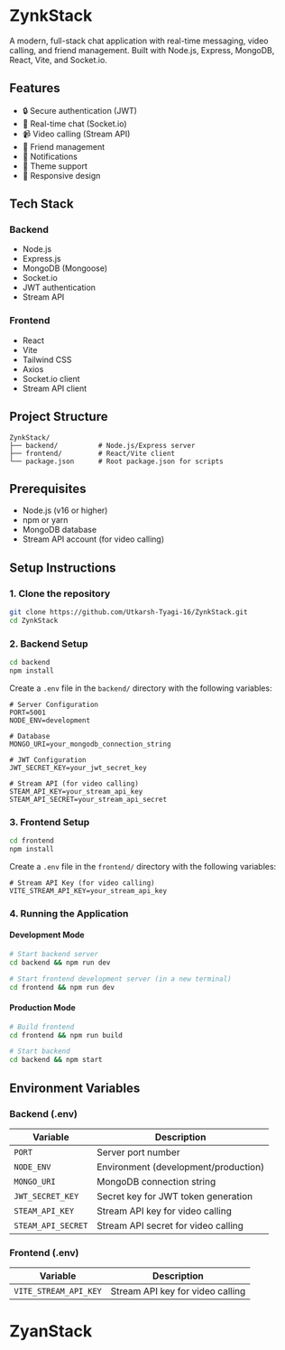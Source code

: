 # ZynkStack

A modern, full-stack chat application with real-time messaging, video calling, and friend management. Built with Node.js, Express, MongoDB, React, Vite, and Socket.io.

## Features
- 🔒 Secure authentication (JWT)
- 💬 Real-time chat (Socket.io)
- 📹 Video calling (Stream API)
- 👫 Friend management
- 🔔 Notifications
- 🌙 Theme support
- 📱 Responsive design

## Tech Stack

### Backend
- Node.js
- Express.js
- MongoDB (Mongoose)
- Socket.io
- JWT authentication
- Stream API

### Frontend
- React
- Vite
- Tailwind CSS
- Axios
- Socket.io client
- Stream API client

## Project Structure
```
ZynkStack/
├── backend/          # Node.js/Express server
├── frontend/         # React/Vite client
└── package.json      # Root package.json for scripts
```

## Prerequisites
- Node.js (v16 or higher)
- npm or yarn
- MongoDB database
- Stream API account (for video calling)

## Setup Instructions

### 1. Clone the repository
```bash
git clone https://github.com/Utkarsh-Tyagi-16/ZynkStack.git
cd ZynkStack
```

### 2. Backend Setup
```bash
cd backend
npm install
```

Create a `.env` file in the `backend/` directory with the following variables:
```env
# Server Configuration
PORT=5001
NODE_ENV=development

# Database
MONGO_URI=your_mongodb_connection_string

# JWT Configuration
JWT_SECRET_KEY=your_jwt_secret_key

# Stream API (for video calling)
STEAM_API_KEY=your_stream_api_key
STEAM_API_SECRET=your_stream_api_secret
```

### 3. Frontend Setup
```bash
cd frontend
npm install
```

Create a `.env` file in the `frontend/` directory with the following variables:
```env
# Stream API Key (for video calling)
VITE_STREAM_API_KEY=your_stream_api_key
```

### 4. Running the Application

#### Development Mode
```bash
# Start backend server
cd backend && npm run dev

# Start frontend development server (in a new terminal)
cd frontend && npm run dev
```

#### Production Mode
```bash
# Build frontend
cd frontend && npm run build

# Start backend
cd backend && npm start
```

## Environment Variables

### Backend (.env)
| Variable | Description |
|----------|-------------|
| `PORT` | Server port number |
| `NODE_ENV` | Environment (development/production) |
| `MONGO_URI` | MongoDB connection string |
| `JWT_SECRET_KEY` | Secret key for JWT token generation |
| `STEAM_API_KEY` | Stream API key for video calling |
| `STEAM_API_SECRET` | Stream API secret for video calling |

### Frontend (.env)
| Variable | Description |
|----------|-------------|
| `VITE_STREAM_API_KEY` | Stream API key for video calling |

# ZyanStack
